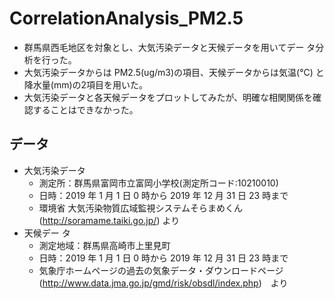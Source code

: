 # CorrelationAnalysis_PM2.5
- 群馬県西毛地区を対象とし、大気汚染データと天候データを用いてデー タ分析を行った。
- 大気汚染データからは PM2.5(ug/m3)の項目、天候データからは気温(°C) と降水量(mm)の2項目を用いた。
- 大気汚染データと各天候データをプロットしてみたが、明確な相関関係を確認することはできなかった。

## データ
- 大気汚染データ
  - 測定所：群馬県富岡市立富岡小学校(測定所コード:10210010)
  - 日時：2019 年 1 月 1 日 0 時から 2019 年 12 月 31 日 23 時まで
  - 環境省 大気汚染物質広域監視システムそらまめくん (http://soramame.taiki.go.jp/) より
- 天候デー タ
  - 測定地域：群馬県高崎市上里見町
  - 日時：2019 年 1 月 1 日 0 時から 2019 年 12 月 31 日 23 時まで
  - 気象庁ホームページの過去の気象データ・ダウンロードページ (http://www.data.jma.go.jp/gmd/risk/obsdl/index.php)　より
